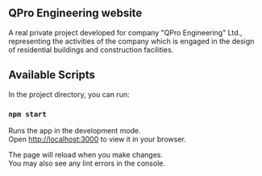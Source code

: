 ## QPro Engineering website

A real private project developed for company "QPro Engineering" Ltd., representing the activities of the company which is engaged in the design of residential buildings and construction facilities.

## Available Scripts

In the project directory, you can run:

### `npm start`

Runs the app in the development mode.\
Open [http://localhost:3000](http://localhost:3000) to view it in your browser.

The page will reload when you make changes.\
You may also see any lint errors in the console.


